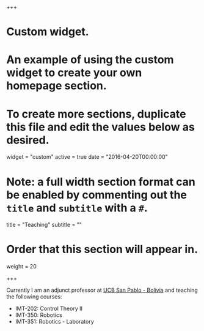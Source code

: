 +++
# Custom widget.
# An example of using the custom widget to create your own homepage section.
# To create more sections, duplicate this file and edit the values below as desired.
widget = "custom"
active = true
date = "2016-04-20T00:00:00"

# Note: a full width section format can be enabled by commenting out the `title` and `subtitle` with a `#`.
title = "Teaching"
subtitle = ""

# Order that this section will appear in.
weight = 20

+++


Currently I am an adjunct professor at [UCB San Pablo - Bolivia](https://www.ucb.edu.bo/) and teaching the following courses:

- IMT-202: Control Theory II
- IMT-350: Robotics
- IMT-351: Robotics - Laboratory
